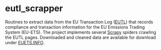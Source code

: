 # eutl_scrapper

Routines to extract data from the EU Transaction Log ([EUTL](https://ec.europa.eu/clima/ets/)) that records compliance and transaction information for the EU Emissions Trading System (EU-ETS). The project implements several [Scrapy](https://scrapy.org/) spiders crawling the EUTL pages. Downloaded and cleaned data are available for download under [EUETS.INFO](https://euets.info).
